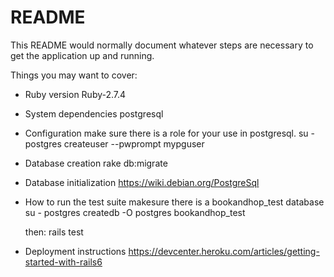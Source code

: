 # README

This README would normally document whatever steps are necessary to get the
application up and running.

Things you may want to cover:

* Ruby version 
    Ruby-2.7.4
    
* System dependencies
    postgresql

* Configuration
    make sure there is a role for your use in postgresql.
    su - postgres
    createuser --pwprompt mypguser
    
* Database creation
    rake db:migrate
    
* Database initialization
    https://wiki.debian.org/PostgreSql

* How to run the test suite
    makesure there is a bookandhop_test database
    su - postgres
    createdb -O postgres bookandhop_test
    
    then:
    rails test


* Deployment instructions https://devcenter.heroku.com/articles/getting-started-with-rails6


